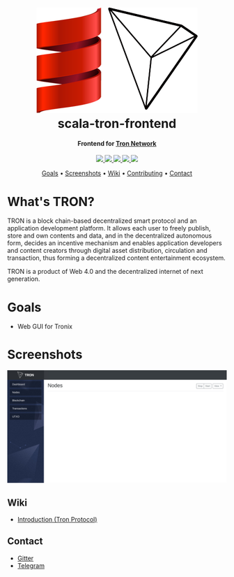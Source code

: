 <h1 align="center">
  <img src="docs/img/scala-tron.png">
  <br>
  scala-tron-frontend
  <br>
</h1>

<h4 align="center">
  Frontend for <a href="http://wiki.tron.network">Tron Network</a>
</h4>

<p align="center">
  <a href="https://travis-ci.org/Rovak/scala-tron">
    <img src="https://travis-ci.org/Rovak/scala-tron.svg?branch=master">
  </a>

  <a href="https://gitter.im/rovak/scala-tron">
    <img src="https://img.shields.io/gitter/room/nwjs/nw.js.svg">
  </a>

  <a href="https://github.com/rovak/scala-tron/issues">
    <img src="https://img.shields.io/github/issues/rovak/scala-tron.svg">
  </a>

  <a href="https://github.com/rovak/scala-tron/pulls">
    <img src="https://img.shields.io/github/issues-pr/rovak/scala-tron.svg">
  </a>

  <a href="https://github.com/rovak/scala-tron/graphs/contributors">
    <img src="https://img.shields.io/github/contributors/rovak/scala-tron.svg">
  </a>
</p>

<p align="center">
  <a href="#goals">Goals</a> •
  <a href="#goals">Screenshots</a> •
  <a href="#wiki">Wiki</a> •
  <a href="CONTRIBUTING.md">Contributing</a> •
  <a href="#contact">Contact</a>
</p>


# What's TRON?

TRON is a block chain-based decentralized smart protocol and an application development platform. It allows each user to freely publish, store and own contents and data, and in the decentralized autonomous form, decides an incentive mechanism and enables application developers and content creators through digital asset distribution, circulation and transaction, thus forming a decentralized content entertainment ecosystem.

TRON is a product of Web 4.0 and the decentralized internet of next generation.

# Goals

* Web GUI for Tronix

# Screenshots

<p align="center">
  <img src="docs/screenshots/screen-1.jpg">
</p>

## Wiki

* [Introduction (Tron Protocol)](http://wiki.tron.network)

## Contact

* [Gitter](https://gitter.im/Rovak/scala-tron)
* [Telegram](https://t.me/joinchat/CP8XKBIjEc0RqzJdl61OlQ)
